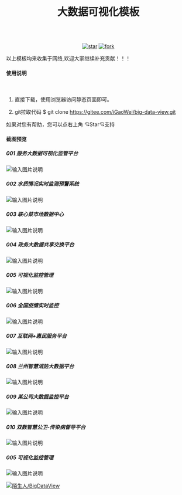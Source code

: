 


<p align="center"><h1 align="center">大数据可视化模板</h1></p>

</br></br>

<p align="center">
	<a href='https://gitee.com/iGaoWei/big-data-view/stargazers'><img src='https://gitee.com/iGaoWei/big-data-view/badge/star.svg?theme=white' alt='star'></img></a>
	<a href='https://gitee.com/iGaoWei/big-data-view/members'><img src='https://gitee.com/iGaoWei/big-data-view/badge/fork.svg?theme=white' alt='fork'></img></a>
</p>


以上模板均来收集于网络,欢迎大家继续补充贡献！！！

#### 使用说明


<p style="padding:10px;"  width="90%">

1. 直接下载，使用浏览器访问静态页面即可。

2. git拉取代码 $ git clone https://gitee.com/iGaoWei/big-data-view.git

</p>

如果对您有帮助，您可以点右上角 💘Star💘支持

#### 截图预览

##### 001 服务大数据可视化监管平台
![输入图片说明](https://gitee.com/iGaoWei/big-data-view/raw/master/web/001%20%E6%9C%8D%E5%8A%A1%E5%A4%A7%E6%95%B0%E6%8D%AE%E5%8F%AF%E8%A7%86%E5%8C%96%E7%9B%91%E7%AE%A1%E5%B9%B3%E5%8F%B0/%E6%9C%8D%E5%8A%A1%E5%A4%A7%E6%95%B0%E6%8D%AE%E5%8F%AF%E8%A7%86%E5%8C%96%E7%9B%91%E7%AE%A1%E5%B9%B3%E5%8F%B0.png "屏幕截图.png") 

##### 002 水质情况实时监测预警系统
![输入图片说明](https://gitee.com/iGaoWei/big-data-view/raw/master/web/002%20%E6%B0%B4%E8%B4%A8%E6%83%85%E5%86%B5%E5%AE%9E%E6%97%B6%E7%9B%91%E6%B5%8B%E9%A2%84%E8%AD%A6%E7%B3%BB%E7%BB%9F/%E6%B0%B4%E8%B4%A8%E6%83%85%E5%86%B5%E5%AE%9E%E6%97%B6%E7%9B%91%E6%B5%8B%E9%A2%84%E8%AD%A6%E7%B3%BB%E7%BB%9F.png "屏幕截图.png") 

##### 003 联心菜市场数据中心
![输入图片说明](https://gitee.com/iGaoWei/big-data-view/raw/master/web/003%20%E8%81%94%E5%BF%83%E8%8F%9C%E5%B8%82%E5%9C%BA%E6%95%B0%E6%8D%AE%E4%B8%AD%E5%BF%83/%E8%81%94%E5%BF%83%E8%8F%9C%E5%B8%82%E5%9C%BA%E6%95%B0%E6%8D%AE%E4%B8%AD%E5%BF%83.png "屏幕截图.png") 

##### 004 政务大数据共享交换平台
![输入图片说明](https://gitee.com/iGaoWei/big-data-view/raw/master/web/004%20%E6%94%BF%E5%8A%A1%E5%A4%A7%E6%95%B0%E6%8D%AE%E5%85%B1%E4%BA%AB%E4%BA%A4%E6%8D%A2%E5%B9%B3%E5%8F%B0/%E6%94%BF%E5%8A%A1%E5%A4%A7%E6%95%B0%E6%8D%AE%E5%85%B1%E4%BA%AB%E4%BA%A4%E6%8D%A2%E5%B9%B3%E5%8F%B0.png "屏幕截图.png") 

##### 005 可视化监控管理
![输入图片说明](https://gitee.com/iGaoWei/big-data-view/raw/master/web/005%20%E5%8F%AF%E8%A7%86%E5%8C%96%E7%9B%91%E6%8E%A7%E7%AE%A1%E7%90%86/%E5%8F%AF%E8%A7%86%E5%8C%96%E7%9B%91%E6%8E%A7%E7%AE%A1%E7%90%86.png "屏幕截图.png") 

##### 006 全国疫情实时监控
![输入图片说明](https://gitee.com/iGaoWei/big-data-view/blob/master/web/006%20%E5%85%A8%E5%9B%BD%E7%96%AB%E6%83%85%E5%AE%9E%E6%97%B6%E7%9B%91%E6%8E%A7/%E5%85%A8%E5%9B%BD%E7%96%AB%E6%83%85%E5%AE%9E%E6%97%B6%E7%9B%91%E6%8E%A7.png "屏幕截图.png") 

##### 007 互联网+惠民服务平台
![输入图片说明](https://gitee.com/iGaoWei/big-data-view/blob/master/web/007%20%E6%83%A0%E6%B0%91%E6%9C%8D%E5%8A%A1%E5%B9%B3%E5%8F%B0/%E6%83%A0%E6%B0%91%E6%9C%8D%E5%8A%A1%E5%B9%B3%E5%8F%B0.png "屏幕截图.png") 

##### 008 兰州智慧消防大数据平台
![输入图片说明](https://gitee.com/iGaoWei/big-data-view/raw/master/web/008%20%E5%85%B0%E5%B7%9E%E6%99%BA%E6%85%A7%E6%B6%88%E9%98%B2%E5%A4%A7%E6%95%B0%E6%8D%AE%E5%B9%B3%E5%8F%B0/%E5%85%B0%E5%B7%9E%E6%99%BA%E6%85%A7%E6%B6%88%E9%98%B2%E5%A4%A7%E6%95%B0%E6%8D%AE%E5%B9%B3%E5%8F%B0.png "屏幕截图.png") 

##### 009 某公司大数据监控平台
![输入图片说明](https://gitee.com/iGaoWei/big-data-view/raw/master/web/009%20%E6%9F%90%E5%85%AC%E5%8F%B8%E5%A4%A7%E6%95%B0%E6%8D%AE%E7%9B%91%E6%8E%A7%E5%B9%B3%E5%8F%B0/%E6%9F%90%E5%85%AC%E5%8F%B8%E5%A4%A7%E6%95%B0%E6%8D%AE%E7%9B%91%E6%8E%A7%E5%B9%B3%E5%8F%B0.png "屏幕截图.png") 

##### 010 双数智慧公卫-传染病督导平台
![输入图片说明](https://gitee.com/iGaoWei/big-data-view/raw/master/web/010%20%E5%8F%8C%E6%95%B0%E6%99%BA%E6%85%A7%E5%85%AC%E5%8D%AB-%E4%BC%A0%E6%9F%93%E7%97%85%E7%9D%A3%E5%AF%BC%E5%B9%B3%E5%8F%B0/%E5%8F%8C%E6%95%B0%E6%99%BA%E6%85%A7%E5%85%AC%E5%8D%AB-%E4%BC%A0%E6%9F%93%E7%97%85%E7%9D%A3%E5%AF%BC%E5%B9%B3%E5%8F%B0.png "屏幕截图.png") 




##### 005 可视化监控管理
![输入图片说明]( "屏幕截图.png") 


[![陌生人/BigDataView](https://gitee.com/iGaoWei/big-data-view/widgets/widget_card.svg?colors=4183c4,ffffff,ffffff,e3e9ed,666666,9b9b9b)](https://gitee.com/iGaoWei/big-data-view)


